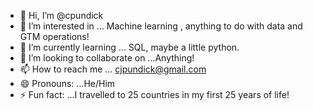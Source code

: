 - 👋 Hi, I’m @cpundick
- 👀 I’m interested in ... Machine learning , anything to do with data and GTM operations! 
- 🌱 I’m currently learning ... SQL, maybe a little python.
- 💞️ I’m looking to collaborate on ...Anything! 
- 📫 How to reach me ... cjpundick@gmail.com
- 😄 Pronouns: ...He/Him
- ⚡ Fun fact: ...I travelled to 25 countries in my first 25 years of life! 

